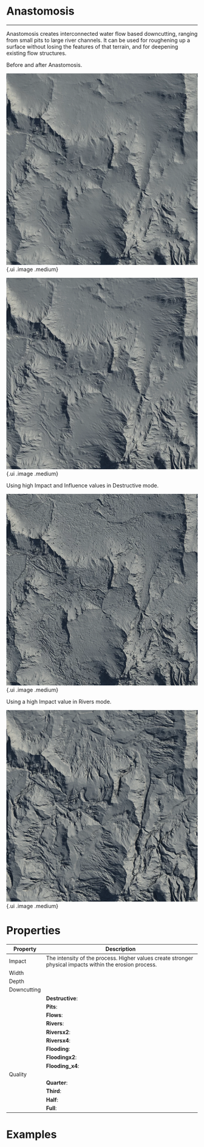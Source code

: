 # Anastomosis


---

Anastomosis creates interconnected water flow based downcutting, ranging from small pits to large river channels. It can be used for roughening up a surface without losing the features of that terrain, and for deepening existing flow structures.

Before and after Anastomosis.

![](/images/ref/Anastomosis/Anastomosis--1.webp){.ui .image .medium}

![](/images/ref/Anastomosis/Anastomosis--2.webp){.ui .image .medium}

Using high Impact and Influence values in Destructive mode.

![](/images/ref/Anastomosis/Anastomosis--HighImpact-Influence.webp){.ui .image .medium}

Using a high Impact value in Rivers mode.

![](/images/ref/Anastomosis/Anastomosis--RiversImpact.webp){.ui .image .medium}



# Properties


| Property | Description| 
| -------- | -----------|
| Impact | The intensity of the process. Higher values create stronger physical impacts within the erosion process. |
| Width |  |
| Depth |  |
| Downcutting |  |
| | **Destructive**: <desc> |
| | **Pits**: <desc> |
| | **Flows**: <desc> |
| | **Rivers**: <desc> |
| | **Riversx2**: <desc> |
| | **Riversx4**: <desc> |
| | **Flooding**: <desc> |
| | **Floodingx2**: <desc> |
| | **Flooding_x4**: <desc> |
| Quality |  |
| | **Quarter**: <desc> |
| | **Third**: <desc> |
| | **Half**: <desc> |
| | **Full**: <desc> |




# Examples
